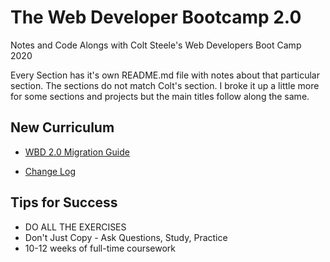 # The Web Developer Bootcamp 2.0

Notes and Code Alongs with Colt Steele's Web Developers Boot Camp 2020

Every Section has it's own README.md file with notes about that particular section. The sections do not match Colt's section. I broke it up a little more for some sections and projects but the main titles follow along the same.
## New Curriculum

* [WBD 2.0 Migration Guide](https://www.notion.so/WDB-2-0-Migration-Guide-43af6af65ec743d385c2aa01ba4c516c)

* [Change Log](https://www.notion.so/Web-Developer-Bootcamp-ChangeLog-45e3eab6be724c5f9a4b83c01044e126)


## Tips for Success

* DO ALL THE EXERCISES
* Don't Just Copy - Ask Questions, Study, Practice
* 10-12 weeks of full-time coursework

